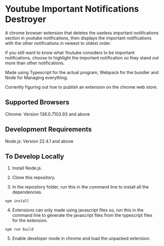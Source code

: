 # Youtube Important Notifications Destroyer

A chrome browser extension that deletes the useless important notifications section in youtube notifications, then displays the important notifications with the other notifications in newest to oldest order.


If you still want to know what Youtube considers to be important notifications, choose to highlight
the important notification so they stand out more than other notifications.

Made using Typescript for the actual program, Webpack for the bundler and Node for Managing everything. 

Currently figuring out hoe to publish an extension on the chrome web store.

## Supported Browsers

Chrome: Version 136.0.7103.93 and above

## Development Requirements

Node.js: Version 22.4.1 and above 

## To Develop Locally

1. Install Node.js.

2. Clone this repository.

3. In the repository folder, run this in the command line to install all the dependencies.
```shell
npm install
```

4. Extensions can only made using javascript files so, run this in the command line to generate the javascript files from the typescript files for the extension.
```shell
npm run build
```

5. Enable developer mode in chrome and load the unpacked extension.